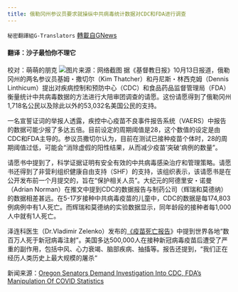 ```yaml
---
title: 俄勒冈州参议员要求就操纵中共病毒统计数据对CDC和FDA进行调查
---
```

`秘密翻譯組G-Translators` [轉載自GNews](https://gnews.org/zh-hans/1592505/)

#### 翻译：沙子最怕你不理它
校对：萌萌的朋克
![](https://assets.gnews.org/wp-content/uploads/2021/10/2-64.jpg)图片来源：网络截图
据《基督教日报》10月13日报道，俄勒冈州的两名参议员基姆・撒切尔（Kim Thatcher）和丹尼斯・林西克姆（Dennis Linthicum）提出对疾病控制和预防中心（CDC）和食品药品监督管理局（FDA）衡量统计中共病毒数据的方法进行大陪审团调查的请愿。这份请愿得到了俄勒冈州1,718名公民以及除此以外的53,032名美国公民的支持。

一名宣誓证词的举报人透露，疾控中心疫苗不良事件报告系统（VAERS）中报告的数据可能少报了多达五倍。目前设定的周期阈值是28，这个数值的设定是由CDC和FDA主导的。参议员撒切尔认为，目前在测试已接种疫苗个体时，28的周期阈值过低，可能会“消除虚假的阳性结果，从而减少疫苗’突破’病例的数量”。

请愿书中提到了，科学证据证明有安全有效的中共病毒感染治疗和管理策略。请愿书还得到了非营利组织健康自由支持（SHF）的支持，该组织表示，该请愿书是在公开发布前一个月提交的，旨在“保护相关人员”。大纪元的阿德里安・诺曼（Adrian Norman）在推文中提到CDC的数据报告与制药公司（辉瑞和莫德纳）的数据相差甚远。在5-17岁接种中共病毒疫苗的儿童中，CDC的数据是每174,803例病例中有1人死亡。而辉瑞和莫德纳的实验数据显示，同年龄段的接种者每1,000人中就有1人死亡。

泽连科医生（Dr.Vladimir Zelenko）发布的[《疫苗死亡报告](https://www.stopworldcontrol.com/report/?fbclid=IwAR2yvvHTC6MUIqutDMY3MLGG8ZFsaw4bc_0NKO3DWJteApgZ6Y8ns_SwUtY)》中提到世界各地“数百万人死于新冠病毒注射”。美国多达500,000人在接种新冠病毒疫苗后遭受了严重的副作用，包括中风、心力衰竭、脑部疾病、抽搐等。报告还提到，“我们正在经历人类历史上最大规模的屠杀“

新闻来源：[Oregon Senators Demand Investigation Into CDC, FDA’s Manipulation Of COVID Statistics](https://www.christianitydaily.com/articles/13584/20211013/oregon-senators-demand-investigation-into-cdc-fda-s-manipulation-of-covid-statistics.htm)
